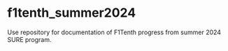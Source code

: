 # f1tenth_summer2024

Use repository for documentation of F1Tenth progress from summer 2024 SURE program. 
